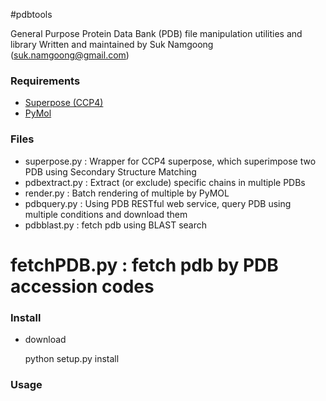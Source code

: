 #pdbtools

General Purpose Protein Data Bank (PDB) file manipulation utilities and library
Written and maintained by Suk Namgoong (suk.namgoong@gmail.com)

### Requirements

* [Superpose (CCP4)](http://www.ccp4.ac.uk/)
* [PyMol](http://www.pymol.org/)

### Files

* superpose.py : Wrapper for CCP4 superpose, which superimpose two PDB using Secondary Structure Matching
* pdbextract.py : Extract (or exclude) specific chains in multiple PDBs
* render.py : Batch rendering of multiple by PyMOL
* pdbquery.py : Using PDB RESTful web service, query PDB using multiple conditions and download them
* pdbblast.py : fetch pdb using BLAST search
# fetchPDB.py : fetch pdb by PDB accession codes

### Install

* download

    python setup.py install

### Usage

